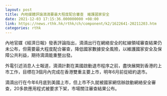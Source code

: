 ```yaml
---
layout: post
title: 內地媒體評論滴滴要最大程度配合審查　維護國家安全
date: 2021-12-03 17:15:36.000000000 +08:00
link: https://news.rthk.hk/rthk/ch/component/k2/1622641-20211203.htm
categories: rthk
---
```


內地官媒《經濟日報》發表評論指出，滴滴出行在網絡安全的紅線領域審查結果仍未公布，但需要最大程度配合審查，降低國家數據安全風險，以維護國家安全及保障公共利益，期待滴滴能重整出發。

外電引述消息人士報道，滴滴計劃在美國啟動退市程序之前，盡快展開到香港的上市工作，目標在3個月內完成在香港雙重主要上市，明年6月前從紐約退市。

滴滴出行在今年6月底到美國上市，但上市不久就被國家網信辦啟動網絡安全審查，20多款應用程式被要求下架，市場關注審查結果公布。
